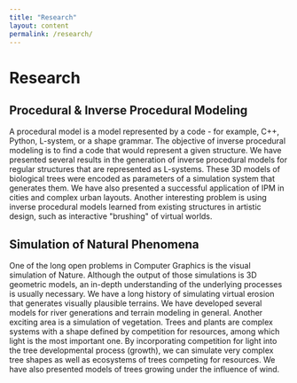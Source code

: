 ```yaml
---
title: "Research"
layout: content
permalink: /research/
---
```


# Research

## Procedural & Inverse Procedural Modeling
A procedural model is a model represented by a code - for example, C++, Python, L-system, or a shape grammar. The objective of inverse procedural modeling is to find a code that would represent a given structure. We have presented several results in the generation of inverse procedural models for regular structures that are represented as L-systems. These 3D models of biological trees were encoded as parameters of a simulation system that generates them. We have also presented a successful application of IPM in cities and complex urban layouts. Another interesting problem is using inverse procedural models learned from existing structures in artistic design, such as interactive "brushing" of virtual worlds.

## Simulation of Natural Phenomena
One of the long open problems in Computer Graphics is the visual simulation of Nature. Although the output of those simulations is 3D geometric models, an in-depth understanding of the underlying processes is usually necessary. We have a long history of simulating virtual erosion that generates visually plausible terrains. We have developed several models for river generations and terrain modeling in general. Another exciting area is a simulation of vegetation. Trees and plants are complex systems with a shape defined by competition for resources, among which light is the most important one. By incorporating competition for light into the tree developmental process (growth), we can simulate very complex tree shapes as well as ecosystems of trees competing for resources. We have also presented models of trees growing under the influence of wind.
